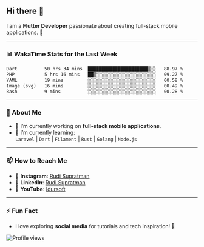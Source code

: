 ## Hi there 👋

I am a **Flutter Developer** passionate about creating full-stack mobile applications. 🚀

---

### 📊 WakaTime Stats for the Last Week
<!--START_SECTION:waka-->

```txt
Dart          50 hrs 34 mins  ██████████████████████▒░░   88.97 %
PHP           5 hrs 16 mins   ██▒░░░░░░░░░░░░░░░░░░░░░░   09.27 %
YAML          19 mins         ░░░░░░░░░░░░░░░░░░░░░░░░░   00.58 %
Image (svg)   16 mins         ░░░░░░░░░░░░░░░░░░░░░░░░░   00.49 %
Bash          9 mins          ░░░░░░░░░░░░░░░░░░░░░░░░░   00.28 %
```

<!--END_SECTION:waka-->

---

### 🌱 About Me
- 🔭 I’m currently working on **full-stack mobile applications**.
- 🌱 I’m currently learning:  
  `Laravel` | `Dart` | `Filament` | `Rust` | `Golang` | `Node.js`

---

### 📫 How to Reach Me
- 💬 **Instagram**: [Rudi Supratman](https://www.instagram.com/rudisupratman97)  
- 💼 **LinkedIn**: [Rudi Supratman](https://www.linkedin.com/in/rudi-supratman-324233281)  
- 🎥 **YouTube**: [Idursoft](https://www.youtube.com/@adde5863)

---

### ⚡ Fun Fact
- I love exploring **social media** for tutorials and tech inspiration! 🎥

![Profile views](https://komarev.com/ghpvc/?username=idurgit&color=green)
